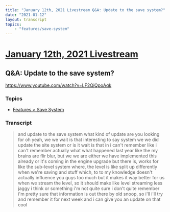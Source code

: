 ```yaml
---
title: "January 12th, 2021 Livestream Q&A: Update to the save system?"
date: "2021-01-12"
layout: transcript
topics:
    - "features/save-system"
---
```

# [January 12th, 2021 Livestream](../2021-01-12.md)
## Q&A: Update to the save system?
https://www.youtube.com/watch?v=LF2QjQpoAqk

### Topics
* [Features > Save System](../topics/features/save-system.md)

### Transcript

> and update to the save system what kind of update are you looking for oh yeah, we we wait is that interesting to say system we we did update the site system or is it wait is that in i can't remember like i can't remember actually what what happened last year like the my brains are flir blur, but we we are either we have implemented this already or it's coming in the engine upgrade but there is, works for like the sub-level system where, the level is like split up differently when we're saving and stuff which, to to my knowledge doesn't actually influence you guys too much but it makes it way better for us when we stream the level, so it should make like level streaming less jaggy i think or something i'm not quite sure i don't quite remember i'm pretty sure that information is out there by old snoop, so i'll i'll try and remember it for next week and i can give you an update on that cool
